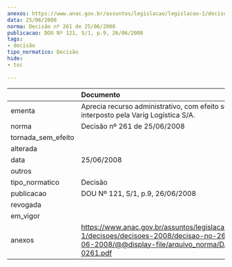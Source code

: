 ```yaml
---
anexos: https://www.anac.gov.br/assuntos/legislacao/legislacao-1/decisoes/decisoes-2008/decisao-no-261-de-25-06-2008/@@display-file/arquivo_norma/DA2008-0261.pdf
data: 25/06/2008
norma: Decisão nº 261 de 25/06/2008
publicacao: DOU Nº 121, S/1, p.9, 26/06/2008
tags:
- decisão
tipo_normatico: Decisão
hide: 
- toc 
 
---
```


|                    | Documento                                                                                                                                                 |
|:-------------------|:----------------------------------------------------------------------------------------------------------------------------------------------------------|
| ementa             | Aprecia recurso administrativo, com efeito suspensivo, interposto pela Varig Logística S/A.                                                               |
| norma              | Decisão nº 261 de 25/06/2008                                                                                                                              |
| tornada_sem_efeito |                                                                                                                                                           |
| alterada           |                                                                                                                                                           |
| data               | 25/06/2008                                                                                                                                                |
| outros             |                                                                                                                                                           |
| tipo_normatico     | Decisão                                                                                                                                                   |
| publicacao         | DOU Nº 121, S/1, p.9, 26/06/2008                                                                                                                          |
| revogada           |                                                                                                                                                           |
| em_vigor           |                                                                                                                                                           |
| anexos             | https://www.anac.gov.br/assuntos/legislacao/legislacao-1/decisoes/decisoes-2008/decisao-no-261-de-25-06-2008/@@display-file/arquivo_norma/DA2008-0261.pdf |